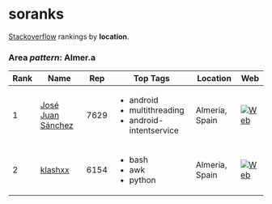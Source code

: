 # soranks

[Stackoverflow](http://stackoverflow.com/) rankings by **location**.

### Area *pattern*: Almer.a


Rank|Name|Rep|Top Tags|Location|Web
----|----|---|--------|--------|---
1|[Jos&#233; Juan S&#225;nchez](http://stackoverflow.com/users/2090682/jos%c3%a9-juan-s%c3%a1nchez)|7629|<ul><li>android</li><li>multithreading</li><li>android-intentservice</li></ul>|Almeria, Spain|[![Web](https://i.stack.imgur.com/cXEHS.jpg?s=128&g=1)](http://josejuansanchez.org)
2|[klashxx](http://stackoverflow.com/users/1200821/klashxx)|6154|<ul><li>bash</li><li>awk</li><li>python</li></ul>|Almeria, Spain|[![Web](https://www.gravatar.com/avatar/4d3f7e41ec0e4f04e8d5f018d9ce888b?s=128&d=identicon&r=PG)](https://www.linkedin.com/in/juandiegogodoy)
